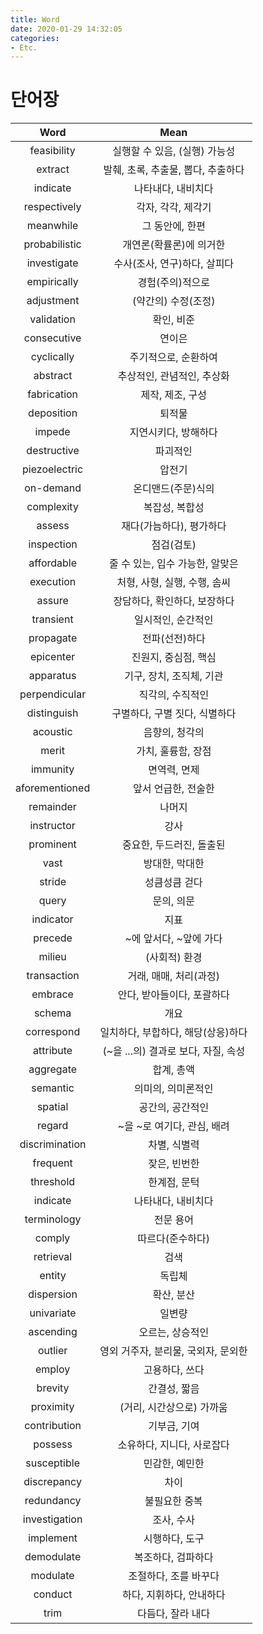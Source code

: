 ```yaml
---
title: Word
date: 2020-01-29 14:32:05
categories:
- Etc.
---
```

# 단어장
<!-- More -->
|Word|Mean|
|:--:|:--:|
|feasibility|실행할 수 있음, (실행) 가능성|
|extract|발췌, 초록, 추출물, 뽑다, 추출하다|
|indicate|나타내다, 내비치다|
|respectively|각자, 각각, 제각기|
|meanwhile|그 동안에, 한편|
|probabilistic|개연론(확률론)에 의거한|
|investigate|수사(조사, 연구)하다, 살피다|
|empirically|경험(주의)적으로|
|adjustment|(약간의) 수정(조정)|
|validation|확인, 비준|
|consecutive|연이은|
|cyclically|주기적으로, 순환하여|
|abstract|추상적인, 관념적인, 추상화|
|fabrication|제작, 제조, 구성|
|deposition|퇴적물|
|impede|지연시키다, 방해하다|
|destructive|파괴적인|
|piezoelectric|압전기|
|on-demand|온디맨드(주문)식의|
|complexity|복잡성, 복합성|
|assess|재다(가늠하다), 평가하다|
|inspection|점검(검토)|
|affordable|줄 수 있는, 입수 가능한, 알맞은|
|execution|처형, 사형, 실행, 수행, 솜씨|
|assure|장담하다, 확인하다, 보장하다|
|transient|일시적인, 순간적인|
|propagate|전파(선전)하다|
|epicenter|진원지, 중심점, 핵심|
|apparatus|기구, 장치, 조직체, 기관|
|perpendicular|직각의, 수직적인|
|distinguish|구별하다, 구별 짓다, 식별하다|
|acoustic|음향의, 청각의|
|merit|가치, 훌륭함, 장점|
|immunity|면역력, 면제|
|aforementioned|앞서 언급한, 전술한|
|remainder|나머지|
|instructor|강사|
|prominent|중요한, 두드러진, 돌출된|
|vast|방대한, 막대한|
|stride|성큼성큼 걷다|
|query|문의, 의문|
|indicator|지표|
|precede|~에 앞서다, ~앞에 가다|
|milieu|(사회적) 환경|
|transaction|거래, 매매, 처리(과정)|
|embrace|안다, 받아들이다, 포괄하다|
|schema|개요|
|correspond|일치하다, 부합하다, 해당(상응)하다|
|attribute|(~을 ...의) 결과로 보다, 자질, 속성|
|aggregate|합계, 총액|
|semantic|의미의, 의미론적인|
|spatial|공간의, 공간적인|
|regard|~을 ~로 여기다, 관심, 배려|
|discrimination|차별, 식별력|
|frequent|잦은, 빈번한|
|threshold|한계점, 문턱|
|indicate|나타내다, 내비치다|
|terminology|전문 용어|
|comply|따르다(준수하다)|
|retrieval|검색|
|entity|독립체|
|dispersion|확산, 분산|
|univariate|일변량|
|ascending|오르는, 상승적인|
|outlier|영외 거주자, 분리물, 국외자, 문외한|
|employ|고용하다, 쓰다|
|brevity|간결성, 짧음|
|proximity|(거리, 시간상으로) 가까움|
|contribution|기부금, 기여|
|possess|소유하다, 지니다, 사로잡다|
|susceptible|민감한, 예민한|
|discrepancy|차이|
|redundancy|불필요한 중복|
|investigation|조사, 수사|
|implement|시행하다, 도구|
|demodulate|복조하다, 검파하다|
|modulate|조절하다, 조를 바꾸다|
|conduct|하다, 지휘하다, 안내하다|
|trim|다듬다, 잘라 내다|
